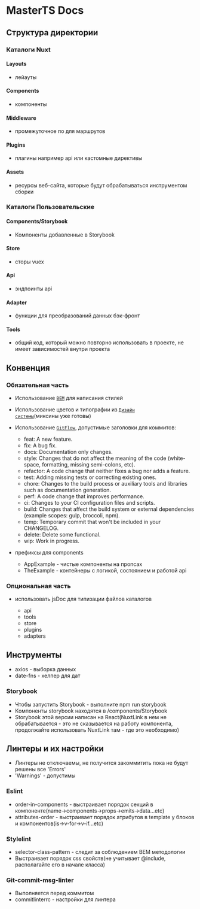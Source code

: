 # MasterTS Docs

## Структура директории

### Каталоги Nuxt

#### Layouts

- лейауты

#### Components

- компоненты

#### Middleware

- промежуточное по для маршрутов

#### Plugins

- плагины например api или кастомные директивы

#### Assets

- ресурсы веб-сайта, которые будут обрабатываться инструментом сборки

### Каталоги Пользовательские

#### Components/Storybook
- Компоненты добавленные в Storybook

#### Store

- сторы vuex

#### Api

- эндпоинты api

#### Adapter

- функции для преобразований данных бэк-фронт

#### Tools

- общий код, который можно повторно использовать в проекте, не имеет зависимостей внутри проекта

## Конвенция

### Обязательная часть
- Использование <code>[BEM](https://ru.bem.info/methodology/css/)</code> для написания стилей
- Использование цветов и типографии из <code>[Дизайн системы](https://www.figma.com/file/6Byfg06oE9SKQU1868IX3Q/%E2%9D%87%EF%B8%8F-%D0%9C%D0%B0%D1%81%D1%82%D0%B5%D1%80-DS?node-id=0%3A1&mode=dev)</code>(миксины уже готовы)

- Использование <code>[GitFlow](https://danielkummer.github.io/git-flow-cheatsheet/index.ru_RU.html)</code>, допустимые заголовки для коммитов:
  
    - feat:     A new feature.
    - fix:      A bug fix.
    - docs:     Documentation only changes.
    - style:    Changes that do not affect the meaning of the code (white-space, formatting, missing semi-colons, etc).
    - refactor: A code change that neither fixes a bug nor adds a feature.
    - test:     Adding missing tests or correcting existing ones.
    - chore:    Changes to the build process or auxiliary tools and libraries such as documentation generation.
    - perf:     A code change that improves performance.
    - ci:       Changes to your CI configuration files and scripts.
    - build:    Changes that affect the build system or external dependencies (example scopes: gulp, broccoli, npm).
    - temp:     Temporary commit that won't be included in your CHANGELOG.
    - delete:   Delete some functional.
    - wip: Work in progress.


- префиксы для components

    - AppExample - чистые компоненты на пропсах
    - TheExample - контейнеры с логикой, состоянием и работой api

### Опциональная часть

- использовать jsDoc для типизации файлов каталогов

    - api
    - tools
    - store
    - plugins
    - adapters

## Инструменты

- axios - выборка данных
- date-fns - хелпер для дат

### Storybook
- Чтобы запустить Storybook - выполните npm run storybook 
- Компоненты storybook находятся в /components/Storybook
- Storybook этой версии написан на React(NuxtLink в нем не обрабатывается - это не сказывается на работу компонента, продолжайте использовать NuxtLink там - где это необходимо)

## Линтеры и их настройки
- Линтеры не отключаемы, не получится закоммитить пока не будут решены все 'Errors'
- 'Warnings' - допустимы

### Eslint
- order-in-components - выстраивает порядок секций в компоненте(name->components->props->emits->data...etc)
- attributes-order - выстраивает порядок атрибутов в template у блоков и компонентов(is->v-for->v-if...etc)


### Stylelint
- selector-class-pattern - следит за соблюдением BEM методологии
- Выстраивает порядок css свойств(не учитывает @include, располагайте его в начале класса)

### Git-commit-msg-linter
- Выполняется перед коммитом 
- commitlinterrc - настройки для линтера